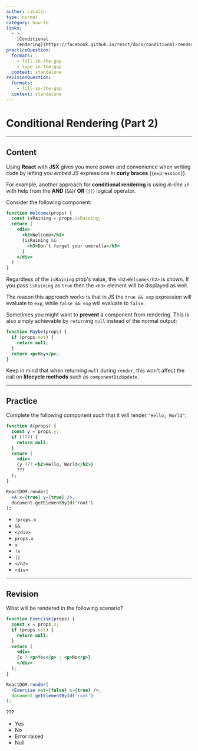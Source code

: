 ```yaml
---
author: catalin
type: normal
category: how-to
links:
  - >-
    [Conditional
    rendering](https://facebook.github.io/react/docs/conditional-rendering.html){website}
practiceQuestion:
  formats:
    - fill-in-the-gap
    - type-in-the-gap
  context: standalone
revisionQuestion:
  formats:
    - fill-in-the-gap
  context: standalone
---
```


# Conditional Rendering (Part 2)


---

## Content

Using **React** with **JSX** gives you more power and convenience when writing code by letting you *embed JS* expressions in **curly braces** (`{expression}`).

For example, another approach for **conditional rendering** is using *in-line* `if` with help from the **AND** (`&&`)/ **OR** (`||`) logical operator.

Consider the following component:

```jsx
function Welcome(props) {
  const isRaining = props.isRaining;
  return (
    <div>
      <h2>Welcome</h2>
      {isRaining &&
        <h3>Don't forget your umbrella</h3>
      }
    </div>
  )
}
```

Regardless of the `isRaining` prop's value, the `<h2>Welcome</h2>` is shown. If you pass `isRaining` as `true` then the `<h3>` element will be displayed as well.

The reason this approach works is that in JS the `true && exp` expression will evaluate to `exp`, while `false && exp` will evaluate to `false`.

Sometimes you might want to **prevent** a component from rendering. This is also simply achievable by `return`ing `null` instead of the normal output:

```jsx
function Maybe(props) {
  if (props.not) {
    return null;
  }
  return <p>Hey</p>;
}
```

Keep in mind that when returning `null` during `render`, this won't affect the call on **lifecycle methods** such as `componentDidUpdate`.


---

## Practice

Complete the following component such that it will render `"Hello, World"`:

```jsx
function A(props) {
  const y = props.y;
  if (???) {
    return null;
  }
  return (
    <div>
    {y ??? <h2>Hello, World</h2>}
    ???
  );
}

ReactDOM.render(
  <A x={true} y={true} />,
  document.getElementById('root')
);
```

- `!props.x`
- `&&`
- `</div>`
- `props.x`
- `x`
- `!x`
- `||`
- `</h2>`
- `<div>`


---

## Revision

What will be rendered in the following scenario?

```jsx
function Exercise(props) {
  const x = props.x;
  if (props.not) {
    return null;
  }
  return (
  	<div>
    {x ? <p>Yes</p> : <p>No</p>}
    </div>
  );
}

ReactDOM.render(
  <Exercise not={false} x={true} />,
  document.getElementById('root')
);

```

???

- Yes
- No
- Error raised
- Null
